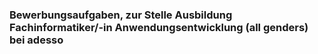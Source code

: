 <h3> Bewerbungsaufgaben, zur Stelle Ausbildung Fachinformatiker/-in Anwendungsentwicklung (all genders) bei adesso </h3>

